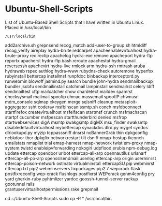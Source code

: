 # Ubuntu-Shell-Scripts
List of Ubuntu-Based Shell Scripts that I have written in Ubuntu Linux. Placed in /usr/local/bin 

    /usr/local/bin

add2archive.sh                   grepnsend              recog_match
add-user-to-group.sh             htmldiff               recog_verify
aireplay                         hydra-brute            redcarpet
apacheenablevirtualhost          hydra-brute-proxy      redirectip
apachelog                        hydra-exe              remove
apacheport                       hydra-ftp              reportx
apacherst                        hydra-ftp.bash         reroute
apachestat                       hydra-gmail            reversessh
apachevirt                       hydra-live             rmlock
arm                              hydra-ssh              rmtrash
aruba                            hydraweb               rspec
authlog                          hydra-www              rubydns-check
autoremove                       hyperfox               rubyinstall
bettercap                        installmsf             runpfdoc
binbackup                        interceptord.py        runwebmin
blowoff                          jasmind.py             search
bundle                           john-hydra             sendmailbackup
bundler                          jsobfu                 sendmailinstall
catchmail                        lampinstall            sendmailrst
celery                           ldiff                  sendmailtest
cftp                             mailcatcher            show
chardetect                       maildev                spamrst
checksysmail                     mailmail               spoofip
chmac                            massemail              spoofIP
chwnusr                          mdm_console            sqlmap
ckeygen                          merge                  sqlsniff
cleanup                          metasploit-aggregator  ssht
coderay                          msfbinscan             ssmtp.sh
conch                            msfdbconnect           startfirefox
createvirtualhost                msfelfscan             startmsf
crunch                           msfmachscan            startpf
cucumber                         msfpescan              startthunderbird
denied                           msfrop                 startwebservices
digA                             msmtp                  swakgsmtp
digMX                            msu_finder             swaksmtp
disabledefaultvirtualhost        mybettercap            synackdos
dlrd.py                          myget                  syndos
dlrlookupd.py                    myzip                  tcppasssniff
dnsrst                           ncBannerGrab           thin
dpkgconfig                       ncbkdoor               thor
dpkgfix                          networkrestart         tilt
dsniff                           nmap-hostup            tkconch
emailstats                       nmaplist               trial
emap-harvest                     nmap-network           twist
em-proxy                         nmap-system            twistd
enableipvforwarding              nokogiri               udpflood
erubis                           npm-debug.log          update
ettercap                         opendoor               urlbot
ettercap-all-arp                 opennautilus           urlsnarf
ettercap-all-po-arp              opensslsendmail        userlog
ettercap-arp                     origin                 userminrst
ettercap-poison-network          ostinato               virtualminstall
ettercapSU                       pip                    webminrst
ettercap.txt                     pip2                   webminservers
fixpackages                      pip2.7                 wepcrack
flask                            postfixreconfig        wep-crack
flushlogs                        postfixrst             WEPcrack
genm4config                      pry                    yard
gherkin-ruby                     pyhtmlizer             yardoc
goossh-tunnel-server             rackup                
gootunnel                        rails                  
grantuservirtualhostpermissions  rake
grepmail                         


cd ~/Ubuntu-Shell-Scripts 
sudo cp -R * /usr/local/bin
